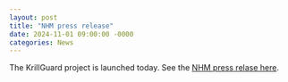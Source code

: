 ```yaml
---
layout: post
title: "NHM press release"
date: 2024-11-01 09:00:00 -0000
categories: News
---
```


The KrillGuard project is launched today. See the [NHM press relase here](https://www.nhm.ac.uk/press-office/press-releases/urgent-project-to-deepen-understanding-of-antarctic-krill-in-a-c.html).
